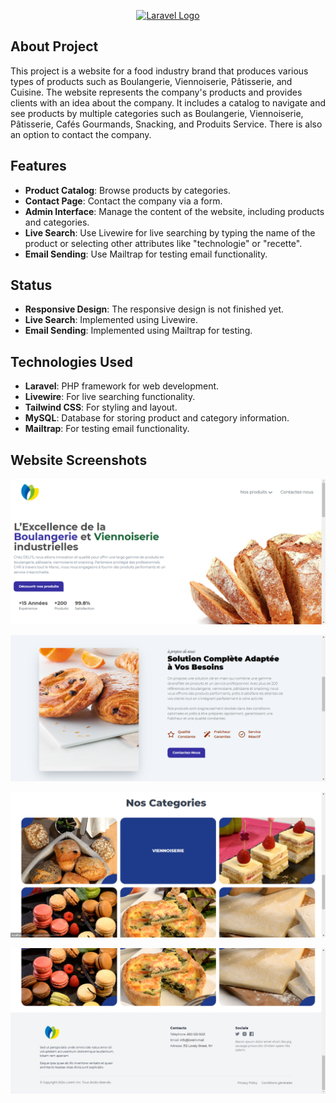 <p align="center"><a href="https://laravel.com" target="_blank"><img src="https://raw.githubusercontent.com/laravel/art/master/logo-lockup/5%20SVG/2%20CMYK/1%20Full%20Color/laravel-logolockup-cmyk-red.svg" width="400" alt="Laravel Logo"></a></p>

## About Project

This project is a website for a food industry brand that produces various types of products such as Boulangerie, Viennoiserie, Pâtisserie, and Cuisine. The website represents the company's products and provides clients with an idea about the company. It includes a catalog to navigate and see products by multiple categories such as Boulangerie, Viennoiserie, Pâtisserie, Cafés Gourmands, Snacking, and Produits Service. There is also an option to contact the company.

## Features

-   **Product Catalog**: Browse products by categories.
-   **Contact Page**: Contact the company via a form.
-   **Admin Interface**: Manage the content of the website, including products and categories.
-   **Live Search**: Use Livewire for live searching by typing the name of the product or selecting other attributes like "technologie" or "recette".
-   **Email Sending**: Use Mailtrap for testing email functionality.

## Status

-   **Responsive Design**: The responsive design is not finished yet.
-   **Live Search**: Implemented using Livewire.
-   **Email Sending**: Implemented using Mailtrap for testing.

## Technologies Used

-   **Laravel**: PHP framework for web development.
-   **Livewire**: For live searching functionality.
-   **Tailwind CSS**: For styling and layout.
-   **MySQL**: Database for storing product and category information.
-   **Mailtrap**: For testing email functionality.

## Website Screenshots

![Hero Section](/public/images/presentation/Hero.png)

![About us Section](/public/images/presentation/About-us.png)

![Categories Section](/public/images/presentation/Categories.png)

![Footer](/public/images/presentation/Footer.png)
